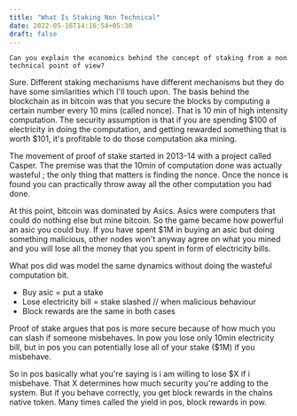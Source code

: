 ```yaml
---
title: "What Is Staking Non Technical"
date: 2022-05-16T14:16:54+05:30
draft: false
---
```

```
Can you explain the economics behind the concept of staking from a non technical point of view?
```

Sure. Different staking mechanisms have different mechanisms but they do have some similarities which I'll touch upon.
The basis behind the blockchain as in bitcoin was that you secure the blocks by computing a certain number every 10 mins (called nonce). That is 10 min of high intensity computation. The security assumption is that if you are spending $100 of electricity in doing the computation, and getting rewarded something that is worth $101, it's profitable to do those computation aka mining.

The movement of proof of stake started in 2013-14 with a project called Casper. The premise was that the 10min of computation done was actually wasteful ; the only thing that matters is finding the nonce. Once the nonce is found you can practically throw away all the other computation you had done.

At this point, bitcoin was dominated by Asics. Asics were computers that could do nothing else but mine bitcoin. So the game became how powerful an asic you could buy. If you have spent $1M in buying an asic but doing something malicious, other nodes won't anyway agree on what you mined and you will lose all the money that you spent in form of electricity bills.

What pos did was model the same dynamics without doing the wasteful computation bit.
- Buy asic = put a stake
- Lose electricity bill = stake slashed // when malicious behaviour
- Block rewards are the same in both cases

Proof of stake argues that pos is more secure because of how much you can slash if someone misbehaves. In pow you lose only 10min electricity bill, but in pos you can potentially lose all of your stake ($1M) if you misbehave.

So in pos basically what you're saying is i am willing to lose $X if i misbehave. That X determines how much security you're adding to the system. But if you behave correctly, you get block rewards in the chains native token. Many times called the yield in pos, block rewards in pow.
